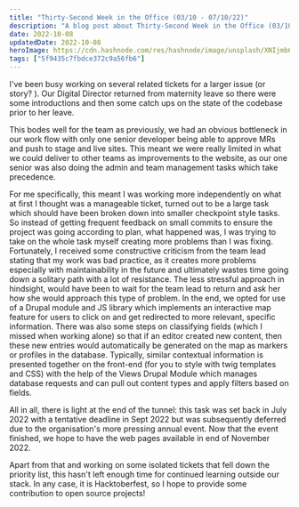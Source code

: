 ```yaml
---
title: "Thirty-Second Week in the Office (03/10 - 07/10/22)"
description: "A blog post about Thirty-Second Week in the Office (03/10 - 07/10/22)"
date: 2022-10-08
updatedDate: 2022-10-08
heroImage: https://cdn.hashnode.com/res/hashnode/image/unsplash/XNIjmb6Ax04/upload/v1665241320297/AAfpETLn-.jpeg
tags: ["5f9435c7fbdce372c9a56fb6"]
---
```


I've been busy working on several related tickets for a larger issue (or story? ). Our Digital Director returned  from maternity leave so there were some introductions and then some catch ups on the state of the codebase prior to her leave. 

This bodes well for the team as previously, we had an obvious bottleneck in our work flow with only one senior developer being able to approve MRs and push to stage and live sites. This meant we were really limited in what we could deliver to other teams as improvements to the website, as our one senior was also doing the admin and team management tasks which take precedence. 

For me specifically, this meant I was working more independently on what at first I thought was a manageable ticket, turned out to be a large task which should have been broken down into smaller checkpoint style tasks. So instead of getting frequent feedback on small commits to ensure the project was going according to plan, what happened was, I was trying to take on the whole task myself creating more problems than I was fixing. Fortunately, I received some constructive criticism from the team lead stating that my work was bad practice, as it creates more problems especially with maintainability in the future and ultimately wastes time going down a solitary path with a lot of resistance. The less stressful approach in hindsight, would have been to wait for the team lead to return and ask her how she would approach this type of problem. In the end, we opted for use of a Drupal module and JS library which implements an interactive map feature for users to click on and get redirected to more relevant, specific information. There was also some steps on classifying fields (which I missed when working alone) so that if an editor created new content, then these new entries would automatically be generated on the map as markers or profiles in the database. Typically, similar contextual information is presented together on the front-end (for you to style with twig templates and CSS) with the help of the Views Drupal Module which manages database requests and can pull out content types and apply filters based on fields.

All in all, there is light at the end of the tunnel: this task was set back in July 2022 with a tentative deadline in Sept 2022 but was subsequently deferred due to the organisation's more pressing annual event. Now that the event finished, we hope to have the web pages available in end of November 2022. 

Apart from that and working on some isolated tickets that fell down the priority list, this hasn't left enough time for continued learning outside our stack. In any case, it is Hacktoberfest, so I hope to provide some contribution to open source projects!
